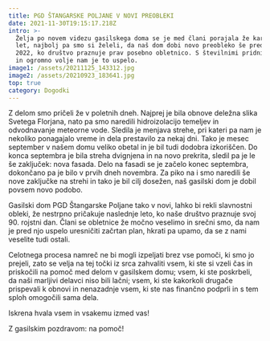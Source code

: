 ```yaml
---
title: PGD ŠTANGARSKE POLJANE V NOVI PREOBLEKI
date: 2021-11-30T19:15:17.218Z
intro: >-
  Želja po novem videzu gasilskega doma se je med člani porajala že kar nekaj
  let, najbolj pa smo si želeli, da naš dom dobi novo preobleko še pred letom
  2022, ko društvo praznuje prav posebno obletnico. S številnimi pridnimi rokami
  in ogromno volje nam je to uspelo.
image1: /assets/20211125_143312.jpg
image2: /assets/20210923_183641.jpg
top: true
category: Dogodki
---
```

Z delom smo pričeli že v poletnih dneh. Najprej je bila obnove deležna slika Svetega Florjana, nato pa smo naredili hidroizolacijo temeljev in odvodnavanje meteorne vode. Sledila je menjava strehe, pri kateri pa nam je nekoliko ponagajalo vreme in dela prestavilo za nekaj dni. Tako je mesec september v našem domu veliko obetal in je bil tudi dodobra izkoriščen. Do konca septembra je bila streha dvignjena in na novo prekrita, sledil pa je le še zaključek: nova fasada. Delo na fasadi se je začelo konec septembra, dokončano pa je bilo v prvih dneh novembra. Za piko na i smo naredili še nove zaključke na strehi in tako je bil cilj dosežen, naš gasilski dom je dobil povsem novo podobo.

Gasilski dom PGD Štangarske Poljane tako v novi, lahko bi rekli slavnostni obleki, že nestrpno pričakuje naslednje leto, ko naše društvo praznuje svoj 90. rojstni dan. Člani se obletnice že močno veselimo in srečni smo, da nam je pred njo uspelo uresničiti začrtan plan, hkrati pa upamo, da se z nami veselite tudi ostali.

Celotnega procesa namreč ne bi mogli izpeljati brez vse pomoči, ki smo jo prejeli, zato se velja na tej točki iz srca zahvaliti vsem, ki ste si vzeli čas in priskočili na pomoč med delom v gasilskem domu; vsem, ki ste poskrbeli, da naši marljivi delavci niso bili lačni; vsem, ki ste kakorkoli drugače prispevali k obnovi in nenazadnje vsem, ki ste nas finančno podprli in s tem sploh omogočili sama dela. 

Iskrena hvala vsem in vsakemu izmed vas!

Z gasilskim pozdravom: na pomoč!
